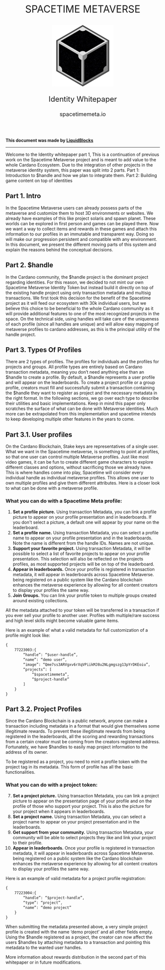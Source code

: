 <center>
    <p style="font-size: xx-large">SPACETIME METAVERSE</p>
    <img src="../src/spacetime_logo.png" style="height: 200px;">
    <p style="font-size: x-large">Identity Whitepaper</p>
    <p style="font-size: large"><a>spacetimemeta.io</a></p>
</center>
<br><br>

**This document was made by [LiquidBlocks](https://twitter.com/FrdricCt15)**

---

Welcome to the Identity whitepaper part 1, This is a continuation of
previous work on the Spacetime Metaverse project and is meant to
add value to the whole Cardano Ecosystem. Due to the integration of
other projects in the metaverse identity system, this paper was split
into 2 parts. Part 1: Introduction to $handle and how we plan to
integrate them. Part 2: Building game content on top of identities

## Part 1. Intro

In the Spacetime Metaverse users can already possess parts of
the metaverse and customize them to host 3D environments or
websites. We already have examples of this like project solaris
and spawn planet. These worlds can be explored in first person
and games can be played there. Now we want a way to collect
items and rewards in these games and attach this information to
our profiles in an immutable and transparent way. Doing so will
make our progression persistent and compatible with any
environment.
In this document, we present the different moving parts of this
system and explain the reasons behind the conceptual decisions.

## Part 2. $handle

In the Cardano community, the $handle project is the dominant
project regarding identities. For this reason, we decided to not mint
our own Spacetime Metaverse Identity Token but instead build it
directly on top of the existing handle project using only transaction
metadata and multisig transactions. We first took this decision for
the benefit of the Spacetime project as it will feed our ecosystem
with 30k individual users, but we believe this choice to be beneficial
to the whole Cardano community as it will provide additional features
to one of the most recognized projects in the space.
On the technical side, using handles will take care of the uniqueness
of each profile (since all handles are unique) and will allow easy
mapping of metaverse profiles to cardano addresses, as this is the
principal utility of the handle project.

## Part 3. Types Of Profiles

There are 2 types of profiles. The profiles for individuals and the
profiles for projects and groups. All profile types are entirely based on
Cardano transaction metadata, meaning you don’t need anything
else than an $handle to create a profile.
By default, a $handle represents a user profile and will appear on the
leaderboards. To create a project profile or a group profile, creators
must fill and successfully submit a transaction containing the $handle
they want to register as project and the necessary metadata in the
right format.
In the following sections, we go over each type to describe their
utilities and basic implementations. Keep in mind this paper only
scratches the surface of what can be done with Metaverse identities.
Much more can be extrapolated from this implementation and
spacetime intends to keep developing multiple other features in the
years to come.

## Part 3.1. User profiles

On the Cardano Blockchain, Stake keys are representatives of a single
user. What we want in the Spacetime metaverse, is something to
point at profiles, so that one user can control multiple Metaverse
profiles. Just like most video games, it can be fun to create different
game characters to explore different classes and options, without
sacrificing those we already have.
This is where handles come into play, Spacetime will consider every
individual handle as individual metaverse profiles. This allows one
user to own multiple profiles and give them different attributes. Here
is a closer look to what can be done with a metaverse profile.

### **What you can do with a Spacetime Meta profile:**
1. **Set a profile picture.** Using transaction Metadata, you can link a profile picture
to appear on your profile presentation and in
leaderboards. If you don't select a picture, a default one
will appear by your name on the leaderboard.
2. **Set a profile name.** Using transaction Metadata, you can select a profile name
to appear on your profile presentation and in the
leaderboards. Note the name is different from the handle
IDs. Names are not unique.
3. **Support your favorite project.** Using transaction Metadata, it will be possible to select a
list of favorite projects to appear on your profile
presentation. This selection will also be reflected on the
projects profiles, as most supported projects will be on top
of the leaderboard.
4. **Appear in leaderboards.** Once your profile is registered in transaction metadata, it
will appear in leaderboards across Spacetime Metaverse.
being registered on a public system like the Cardano
blockchain enhances the metaverse experience by
allowing for all content creators to display your profiles
the same way.
5. **Join Groups.** You can link your profile token to multiple groups created
around existing collections.

All the metadata attached to your token will be transferred in a
transaction if you ever sell your profile to another user. Profiles with
multiple/rare success and high level skills might become valuable
game items.

Here is an example of what a valid metadata for full customization of
a profile might look like:
```
{
    77223003:{
        “handle”: “$user-handle”,
        “name”: “demo user”,
        “image”: “Qme7ss3ARVgxv6rXqVPiikMJ8u2NLgmgszg13pYrDKEoiu”,
        “projects”: [
            “$spacetimemeta”,
            “$project-handle”
        ]
    }
}
```

## Part 3.2. Project Profiles

Since the Cardano Blockchain is a public network, anyone can make a
transaction including metadata in a format that would give
themselves some illegitimate rewards. To prevent these illegitimate
rewards from being registered in the leaderboards, all the scoring and
rewarding transactions from a certain creator must be coming from
the creators registered address. Fortunately, we have $handles to
easily map project information to the address of its owner.

To be registered as a project, you need to mint a profile token with
the project tag in its metadata. This form of profile has all the basic
functionalities.

### **What you can do with a project token:**
7. **Set a project picture.** Using transaction Metadata, you can link a project picture
to appear on the presentation page of your profile and on
the profile of those who support your project. This is also
the picture for your project when it appears in
leaderboards.
8. **Set a project name.** Using transaction Metadata, you can select a project name
to appear on your project presentation and in the
leaderboards.
9. **Get support from your community.** Using transaction Metadata, your community will be able
to select projects they like and link your project to their
profile.
10. **Appear in leaderboards.** Once your profile is registered in transaction metadata, it
will appear in leaderboards across Spacetime Metaverse.
being registered on a public system like the Cardano
blockchain enhances the metaverse experience by
allowing for all content creators to display your profiles
the same way.

Here is an example of valid metadata for a project profile registration:
```
{
    77223004:{
        “handle”: “$project-handle”,
        “type”: “project”,
        “name”: “demo project”
    }
}
```
When submitting the metadata presented above, a very simple
project profile is created with the name ‘demo project’ and all other
fields empty. Using the $handle registered as a project, the creator
can now affect the users $handles by attaching metadata to a
transaction and pointing this metadata to the wanted user handles.

More information about rewards distribution in the second part of
this whitepaper or in future modifications.